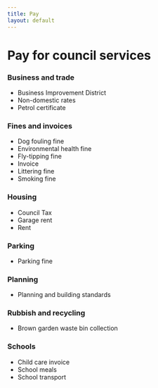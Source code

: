 ```yaml
---
title: Pay
layout: default
---
```


# Pay for council services

### Business and trade
- Business Improvement District
- Non-domestic rates
- Petrol certificate

### Fines and invoices
- Dog fouling fine
- Environmental health fine
- Fly-tipping fine
- Invoice
- Littering fine
- Smoking fine

### Housing
- Council Tax
- Garage rent
- Rent

### Parking
- Parking fine

### Planning
- Planning and building standards

### Rubbish and recycling
- Brown garden waste bin collection

### Schools
- Child care invoice
- School meals
- School transport
